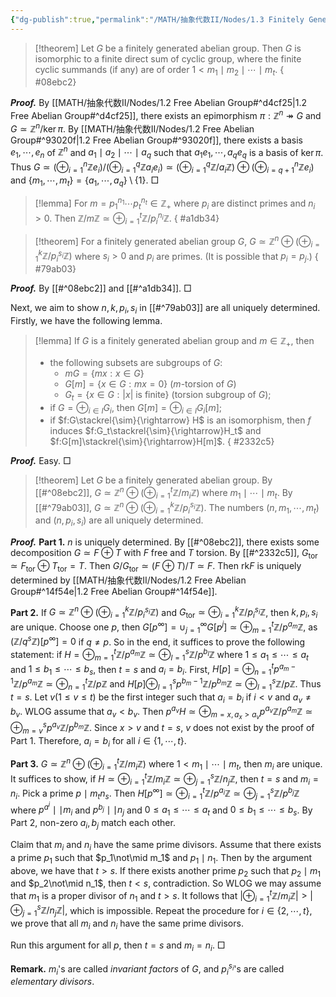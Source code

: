 ```yaml
---
{"dg-publish":true,"permalink":"/MATH/抽象代数II/Nodes/1.3 Finitely Generated Abelian Group/","dgPassFrontmatter":true}
---
```



> [!theorem]
> Let $G$ be a finitely generated abelian group. Then $G$ is isomorphic to a finite direct sum of cyclic group, where the finite cyclic summands (if any) are of order $1<m_1\mid m_2\mid\cdots\mid m_t$.
{ #08ebc2}


**_Proof._**
By [[MATH/抽象代数II/Nodes/1.2 Free Abelian Group#^d4cf25\|1.2 Free Abelian Group#^d4cf25]], there exists an epimorphism $\pi:\mathbb{Z}^n\twoheadrightarrow G$ and $G\simeq \mathbb{Z}^n/\ker\pi$. By [[MATH/抽象代数II/Nodes/1.2 Free Abelian Group#^93020f\|1.2 Free Abelian Group#^93020f]], there exists a basis $e_1,\cdots,e_n$ of $\mathbb{Z}^n$ and $a_1\mid a_2\mid\cdots\mid a_q$ such that $a_1e_1,\cdots,a_qe_q$ is a basis of $\ker\pi$. Thus $G\simeq(\oplus_{i=1}^n \mathbb{Z}e_i)/(\oplus_{i=1}^q\mathbb{Z}a_ie_i)\simeq(\oplus_{i=1}^q \mathbb{Z}/a_i\mathbb{Z})\oplus(\oplus_{i=q+1}^n \mathbb{Z}e_i)$ and $\{m_1,\cdots,m_t\}=\{a_1,\cdots,a_q\}\setminus\{1\}$. 
□


> [!lemma]
> For $m=p_1^{n_1}\cdots p_t^{n_t}\in \mathbb{Z}_+$ where $p_i$ are distinct primes and $n_i>0$. Then $\mathbb{Z}/m\mathbb{Z}\simeq\oplus_{i=1}^t \mathbb{Z}/p_i^{n_i}\mathbb{Z}$.
{ #a1db34}


> [!theorem]
> For a finitely generated abelian group $G$, $G\simeq \mathbb{Z}^n\oplus(\oplus_{i=1}^k \mathbb{Z}/p_i^{s_i}\mathbb{Z})$ where $s_i>0$ and $p_i$ are primes. (It is possible that $p_i=p_j$.)
{ #79ab03}



**_Proof._**
By [[#^08ebc2]] and [[#^a1db34]].
□


Next, we aim to show $n,k,p_i,s_i$ in [[#^79ab03]] are all uniquely determined. Firstly, we have the following lemma.

> [!lemma]
> If $G$ is a finitely generated abelian group and $m\in \mathbb{Z}_+$, then
> - the following subsets are subgroups of $G$: 
> 	- $mG=\{mx:x\in G\}$
> 	- $G[m]=\{x\in G:mx=0\}$ ($m$-torsion of $G$)
> 	- $G_t=\{x\in G:|x|\mbox{ is finite}\}$ (torsion subgroup of $G$);
> - if $G=\oplus_{i\in I}G_i$, then $G[m]=\oplus_{i\in I}G_i[m]$;
> - if $f:G\stackrel{\sim}{\rightarrow} H$ is an isomorphism, then $f$ induces $f:G_t\stackrel{\sim}{\rightarrow}H_t$ and $f:G[m]\stackrel{\sim}{\rightarrow}H[m]$.
{ #2332c5}


**_Proof._**
Easy.
□


> [!theorem]
> Let $G$ be a finitely generated abelian group. By [[#^08ebc2]], $G\simeq \mathbb{Z}^n\oplus(\oplus_{i=1}^t\mathbb{Z}/m_i\mathbb{Z})$ where $m_1\mid \cdots\mid m_t$. By [[#^79ab03]], $G\simeq \mathbb{Z}^n\oplus(\oplus_{i=1}^k\mathbb{Z}/p_i^{s_i}\mathbb{Z})$. The numbers $(n,m_1,\cdots,m_t)$ and $(n,p_i,s_i)$ are all uniquely determined.

**_Proof._**
**Part 1.** $n$ is uniquely determined. By [[#^08ebc2]], there exists some decomposition $G\simeq F\oplus T$ with $F$ free and $T$ torsion. By [[#^2332c5]], $G_{\mathrm{tor}}\simeq F_{\mathrm{tor}}\oplus T_{\mathrm{tor}}=T$. Then $G/G_{\mathrm{tor}}\simeq(F\oplus T)/T\simeq F$. Then $\mathrm{rk} F$ is uniquely determined by [[MATH/抽象代数II/Nodes/1.2 Free Abelian Group#^14f54e\|1.2 Free Abelian Group#^14f54e]]. 

**Part 2.** If $G\simeq \mathbb{Z}^n\oplus(\oplus_{i=1}^k\mathbb{Z}/p_i^{s_i}\mathbb{Z})$ and $G_{\mathrm{tor}}\simeq \oplus_{i=1}^k\mathbb{Z}/p_i^{s_i}\mathbb{Z}$, then $k,p_i,s_i$ are unique. Choose one $p$, then $G[p^\infty]=\cup_{j=1}^\infty G[p^j]\simeq\oplus_{m=1}^t \mathbb{Z}/p^{a_m}\mathbb{Z}$, as $(\mathbb{Z}/q^s\mathbb{Z})[p^\infty]=0$ if $q\neq p$. So in the end, it suffices to prove the following statement: if $H=\oplus_{m=1}^t\mathbb{Z}/p^{a_m}\mathbb{Z}\simeq\oplus_{l=1}^s\mathbb{Z}/p^{b_l}\mathbb{Z}$ where $1\leqslant a_1\leqslant\cdots\leqslant a_t$ and $1\leqslant b_1\leqslant \cdots\leqslant b_s$, then $t=s$ and $a_i=b_i$. First, $H[p]=\oplus_{n=1}^tp^{a_m-1}\mathbb{Z}/p^{a_m}\mathbb{Z}\simeq\oplus_{n=1}^t \mathbb{Z}/p\mathbb{Z}$ and $H[p]\oplus_{l=1}^sp^{b_m-1}\mathbb{Z}/p^{b_m}\mathbb{Z}\simeq\oplus_{l=1}^s \mathbb{Z}/p\mathbb{Z}$. Thus $t=s$. Let $v(1\leqslant v\leqslant t)$ be the first integer such that $a_i=b_i$ if $i<v$ and $a_v\neq b_v$. WLOG assume that $a_v<b_v$. Then $p^{a_v}H\simeq\oplus_{m=x,a_x>a_v}p^{a_v}\mathbb{Z}/p^{a_m}\mathbb{Z}\simeq\oplus_{m=v}^{s}p^{a_v}\mathbb{Z}/p^{b_m}\mathbb{Z}$. Since $x>v$ and $t=s$, $v$ does not exist by the proof of Part 1. Therefore, $a_i=b_i$ for all $i\in\{1,\cdots,t\}$. 

**Part 3.** $G\simeq \mathbb{Z}^n\oplus(\oplus_{i=1}^t \mathbb{Z}/m_i\mathbb{Z})$ where $1<m_1\mid\cdots\mid m_t$, then $m_i$ are unique. It suffices to show, if $H\simeq\oplus_{i=1}^t \mathbb{Z}/m_i\mathbb{Z}\simeq\oplus_{j=1}^s\mathbb{Z}/n_j\mathbb{Z}$, then $t=s$ and $m_i=n_i$. Pick a prime $p\mid m_tn_s$. Then $H[p^\infty]\simeq\oplus_{i=1}^t\mathbb{Z}/p^{a_i}\mathbb{Z}\simeq\oplus_{j=1}^s\mathbb{Z}/p^{b_j}\mathbb{Z}$ where $p^{a^i}\mid\mid m_i$ and $p^{b_j}\mid\mid n_j$ and $0\leqslant a_1\leqslant\cdots\leqslant a_t$ and $0\leqslant b_1\leqslant \cdots\leqslant b_s$. By Part 2, non-zero $a_i,b_j$ match each other. 

Claim that $m_i$ and $n_i$ have the same prime divisors. Assume that there exists a prime $p_1$ such that $p_1\not\mid m_1$ and $p_1\mid n_1$. Then by the argument above, we have that $t>s$. If there exists another prime $p_2$ such that $p_2\mid m_1$ and $p_2\not\mid n_1$, then $t<s$, contradiction. So WLOG we may assume that $m_1$ is a proper divisor of $n_1$ and $t>s$. It follows that $|\oplus_{i=1}^t\mathbb{Z}/m_i\mathbb{Z}|>|\oplus_{j=1}^s\mathbb{Z}/n_j\mathbb{Z}|$, which is impossible. Repeat the procedure for $i\in\{2,\cdots,t\}$, we prove that all $m_i$ and $n_i$ have the same prime divisors.

Run this argument for all $p$, then $t=s$ and $m_i=n_i$.
□

**Remark.** $m_i$'s are called *invariant factors* of $G$, and $p_i^{s_i}$'s are called *elementary divisors*. 